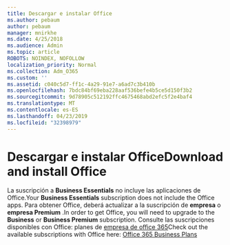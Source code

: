 ```yaml
---
title: Descargar e instalar Office
ms.author: pebaum
author: pebaum
manager: mnirkhe
ms.date: 4/25/2018
ms.audience: Admin
ms.topic: article
ROBOTS: NOINDEX, NOFOLLOW
localization_priority: Normal
ms.collection: Adm_O365
ms.custom: ''
ms.assetid: c040c5d7-ff1c-4a29-91e7-a6ad7c3b410b
ms.openlocfilehash: 7bdc84bf69eba228aaf536befe4b5ce5d150f3b2
ms.sourcegitcommit: 9d78905c512192ffc4675468abd2efc5f2e4baf4
ms.translationtype: MT
ms.contentlocale: es-ES
ms.lasthandoff: 04/23/2019
ms.locfileid: "32398979"
---
```

# <a name="download-and-install-office"></a><span data-ttu-id="2afd1-102">Descargar e instalar Office</span><span class="sxs-lookup"><span data-stu-id="2afd1-102">Download and install Office</span></span>

<span data-ttu-id="2afd1-103">La suscripción a **Business Essentials** no incluye las aplicaciones de Office.</span><span class="sxs-lookup"><span data-stu-id="2afd1-103">Your **Business Essentials** subscription does not include the Office apps.</span></span> <span data-ttu-id="2afd1-104">Para obtener Office, deberá actualizar a la suscripción de **empresa** o **empresa Premium** .</span><span class="sxs-lookup"><span data-stu-id="2afd1-104">In order to get Office, you will need to upgrade to the **Business** or **Business Premium** subscription.</span></span> <span data-ttu-id="2afd1-105">Consulte las suscripciones disponibles con Office: planes de [empresa de office 365](https://products.office.com/compare-all-microsoft-office-products?tab=2)</span><span class="sxs-lookup"><span data-stu-id="2afd1-105">Check out the available subscriptions with Office here: [Office 365 Business Plans](https://products.office.com/compare-all-microsoft-office-products?tab=2)</span></span>
  

